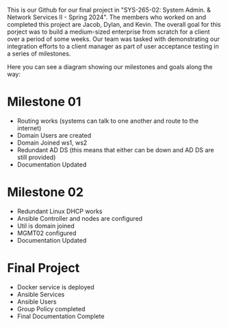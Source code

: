 This is our Github for our final project in "SYS-265-02: System Admin. & Network Services II - Spring 2024". The members who worked on and completed this project are Jacob, Dylan, and Kevin. The overall goal for this porject was to build a medium-sized enterprise from scratch for a client over a period of some weeks. 
Our team was tasked with demonstrating our integration efforts to a client manager as part of user acceptance testing in a series of milestones. 

Here you can see a diagram showing our milestones and goals along the way:

# **Milestone 01**
- Routing works (systems can talk to one another and route to the internet)
- Domain Users are created
- Domain Joined ws1, ws2
- Redundant AD DS (this means that either can be down and AD DS are still provided)
- Documentation Updated
  
# **Milestone 02**
- Redundant Linux DHCP works
- Ansible Controller and nodes are configured
- Util is domain joined
- MGMT02 configured
- Documentation Updated
  
# **Final Project**
- Docker service is deployed
- Ansible Services
- Ansible Users
- Group Policy completed
- Final Documentation Complete

